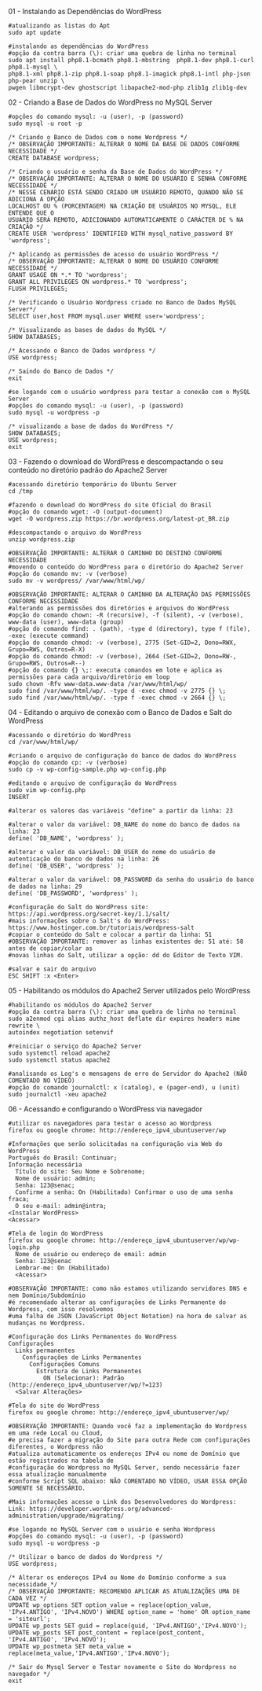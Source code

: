 01 - Instalando as Dependências do WordPress

    #atualizando as listas do Apt
    sudo apt update

    #instalando as dependências do WordPress
    #opção da contra barra (\): criar uma quebra de linha no terminal
    sudo apt install php8.1-bcmath php8.1-mbstring  php8.1-dev php8.1-curl php8.1-mysql \
    php8.1-xml php8.1-zip php8.1-soap php8.1-imagick php8.1-intl php-json php-pear unzip \
    pwgen libmcrypt-dev ghostscript libapache2-mod-php zlib1g zlib1g-dev

02 - Criando a Base de Dados do WordPress no MySQL Server

    #opções do comando mysql: -u (user), -p (password)
    sudo mysql -u root -p

    /* Criando o Banco de Dados com o nome Wordpress */
    /* OBSERVAÇÃO IMPORTANTE: ALTERAR O NOME DA BASE DE DADOS CONFORME NECESSIDADE */
    CREATE DATABASE wordpress;

    /* Criando o usuário e senha da Base de Dados do WordPress */
    /* OBSERVAÇÃO IMPORTANTE: ALTERAR O NOME DO USUÁRIO E SENHA CONFORME NECESSIDADE */
    /* NESSE CENÁRIO ESTÁ SENDO CRIADO UM USUÁRIO REMOTO, QUANDO NÃO SE ADICIONA A OPÇÃO
    LOCALHOST OU % (PORCENTAGEM) NA CRIAÇÃO DE USUÁRIOS NO MYSQL, ELE ENTENDE QUE O 
    USUÁRIO SERÁ REMOTO, ADICIONANDO AUTOMATICAMENTE O CARÁCTER DE % NA CRIAÇÃO */
    CREATE USER 'wordpress' IDENTIFIED WITH mysql_native_password BY 'wordpress';

    /* Aplicando as permissões de acesso do usuário WordPress */
    /* OBSERVAÇÃO IMPORTANTE: ALTERAR O NOME DO USUÁRIO CONFORME NECESSIDADE */
    GRANT USAGE ON *.* TO 'wordpress';
    GRANT ALL PRIVILEGES ON wordpress.* TO 'wordpress';
    FLUSH PRIVILEGES;

    /* Verificando o Usuário Wordpress criado no Banco de Dados MySQL Server*/
    SELECT user,host FROM mysql.user WHERE user='wordpress';

    /* Visualizando as bases de dados do MySQL */
    SHOW DATABASES;

    /* Acessando o Banco de Dados wordpress */
    USE wordpress;

    /* Saindo do Banco de Dados */
    exit

    #se logando com o usuário wordpress para testar a conexão com o MySQL Server
    #opções do comando mysql: -u (user), -p (password)
    sudo mysql -u wordpress -p

    /* visualizando a base de dados do WordPress */
    SHOW DATABASES;
    USE wordpress;
    exit

03 - Fazendo o download do WordPress e descompactando o seu conteúdo no diretório padrão do Apache2 Server

    #acessando diretório temporário do Ubuntu Server
    cd /tmp

    #fazendo o download do WordPress do site Oficial do Brasil
    #opção do comando wget: -O (output-document)
    wget -O wordpress.zip https://br.wordpress.org/latest-pt_BR.zip

    #descompactando o arquivo do WordPress
    unzip wordpress.zip

    #OBSERVAÇÃO IMPORTANTE: ALTERAR O CAMINHO DO DESTINO CONFORME NECESSIDADE
    #movendo o conteúdo do WordPress para o diretório do Apache2 Server
    #opção do comando mv: -v (verbose)
    sudo mv -v wordpress/ /var/www/html/wp/

    #OBSERVAÇÃO IMPORTANTE: ALTERAR O CAMINHO DA ALTERAÇÃO DAS PERMISSÕES CONFORME NECESSIDADE
    #alterando as permissões dos diretórios e arquivos do WordPress
    #opção do comando chown: -R (recursive), -f (silent), -v (verbose), www-data (user), www-data (group)
    #opção do comando find: . (path), -type d (directory), type f (file), -exec (execute command)
    #opção do comando chmod: -v (verbose), 2775 (Set-GID=2, Dono=RWX, Grupo=RWS, Outros=R-X)
    #opção do comando chmod: -v (verbose), 2664 (Set-GID=2, Dono=RW-, Grupo=RWS, Outros=R--)
    #opção do comando {} \;: executa comandos em lote e aplica as permissões para cada arquivo/diretório em loop
    sudo chown -Rfv www-data.www-data /var/www/html/wp/
    sudo find /var/www/html/wp/. -type d -exec chmod -v 2775 {} \;
    sudo find /var/www/html/wp/. -type f -exec chmod -v 2664 {} \;

04 - Editando o arquivo de conexão com o Banco de Dados e Salt do WordPress

    #acessando o diretório do WordPress
    cd /var/www/html/wp/

    #criando o arquivo de configuração do banco de dados do WordPress
    #opção do comando cp: -v (verbose)
    sudo cp -v wp-config-sample.php wp-config.php

    #editando o arquivo de configuração do WordPress
    sudo vim wp-config.php
    INSERT

    #alterar os valores das variáveis "define" a partir da linha: 23

    #alterar o valor da variável: DB_NAME do nome do banco de dados na linha: 23
    define( 'DB_NAME', 'wordpress' );

    #alterar o valor da variável: DB_USER do nome do usuário de autenticação do banco de dados na linha: 26
    define( 'DB_USER', 'wordpress' );

    #alterar o valor da variável: DB_PASSWORD da senha do usuário do banco de dados na linha: 29
    define( 'DB_PASSWORD', 'wordpress' );

    #configuração do Salt do WordPress site: https://api.wordpress.org/secret-key/1.1/salt/
    #mais informações sobre o Salt's do WordPress: https://www.hostinger.com.br/tutoriais/wordpress-salt
    #copiar o conteúdo do Salt e colocar a partir da linha: 51
    #OBSERVAÇÃO IMPORTANTE: remover as linhas existentes de: 51 até: 58 antes de copiar/colar as
    #novas linhas do Salt, utilizar a opção: dd do Editor de Texto VIM.

    #salvar e sair do arquivo
    ESC SHIFT :x <Enter>

05 - Habilitando os módulos do Apache2 Server utilizados pelo WordPress

    #habilitando os módulos do Apache2 Server
    #opção da contra barra (\): criar uma quebra de linha no terminal
    sudo a2enmod cgi alias authz_host deflate dir expires headers mime rewrite \
    autoindex negotiation setenvif

    #reiniciar o serviço do Apache2 Server
    sudo systemctl reload apache2
    sudo systemctl status apache2

    #analisando os Log's e mensagens de erro do Servidor do Apache2 (NÃO COMENTADO NO VÍDEO)
    #opção do comando journalctl: x (catalog), e (pager-end), u (unit)
    sudo journalctl -xeu apache2

06 - Acessando e configurando o WordPress via navegador

    #utilizar os navegadores para testar o acesso ao Wordpress
    firefox ou google chrome: http://endereço_ipv4_ubuntuserver/wp

    #Informações que serão solicitadas na configuração via Web do WordPress
    Português do Brasil: Continuar;
    Informação necessária
      Título do site: Seu Nome e Sobrenome;
      Nome de usuário: admin;
      Senha: 123@senac;
      Confirme a senha: On (Habilitado) Confirmar o uso de uma senha fraca;
      O seu e-mail: admin@intra; 
    <Instalar WordPress>
    <Acessar>

    #Tela de login do WordPress
    firefox ou google chrome: http://endereço_ipv4_ubuntuserver/wp/wp-login.php
      Nome de usuário ou endereço de email: admin
      Senha: 123@senac
      Lembrar-me: On (Habilitado)
      <Acessar>

    #OBSERVAÇÃO IMPORTANTE: como não estamos utilizando servidores DNS e nem Domínio/Subdomínio
    #é recomendado alterar as configurações de Links Permanente do Wordpress, com isso resolvemos
    #uma falha de JSON (JavaScript Object Notation) na hora de salvar as mudanças no Wordpress.

    #Configuração dos Links Permanentes do WordPress
    Configurações
      Links permanentes
        Configurações de Links Permanentes
          Configurações Comuns
            Estrutura de Links Permanentes
              ON (Selecionar): Padrão (http://endereço_ipv4_ubuntuserver/wp/?=123)
      <Salvar Alterações>

    #Tela do site do WordPress
    firefox ou google chrome: http://endereço_ipv4_ubuntuserver/wp/

    #OBSERVAÇÃO IMPORTANTE: Quando você faz a implementação do Wordpress em uma rede Local ou Cloud,
    #e precisa fazer a migração do Site para outra Rede com configurações diferentes, o Wordpress não
    #atualiza automaticamente os endereços IPv4 ou nome de Domínio que estão registrados na tabela de
    #configuração do Wordpress no MySQL Server, sendo necessário fazer essa atualização manualmente
    #conforme Script SQL abaixo: NÃO COMENTADO NO VÍDEO, USAR ESSA OPÇÃO SOMENTE SE NECESSÁRIO.

    #Mais informações acesse o Link dos Desenvolvedores do Wordpress:
    Link: https://developer.wordpress.org/advanced-administration/upgrade/migrating/

    #se logando no MySQL Server com o usuário e senha Wordpress
    #opções do comando mysql: -u (user), -p (password)
    sudo mysql -u wordpress -p

    /* Utilizar o banco de dados do Wordpress */
    USE wordpress;

    /* Alterar os endereços IPv4 ou Nome do Domínio conforme a sua necessidade */
    /* OBSERVAÇÃO IMPORTANTE: RECOMENDO APLICAR AS ATUALIZAÇÕES UMA DE CADA VEZ */ 
    UPDATE wp_options SET option_value = replace(option_value, 'IPv4.ANTIGO', 'IPv4.NOVO') WHERE option_name = 'home' OR option_name = 'siteurl'; 
    UPDATE wp_posts SET guid = replace(guid, 'IPv4.ANTIGO','IPv4.NOVO'); 
    UPDATE wp_posts SET post_content = replace(post_content, 'IPv4.ANTIGO', 'IPv4.NOVO'); 
    UPDATE wp_postmeta SET meta_value = replace(meta_value,'IPv4.ANTIGO','IPv4.NOVO');

    /* Sair do Mysql Server e Testar novamente o Site do Wordpress no navegador */ 
    exit
